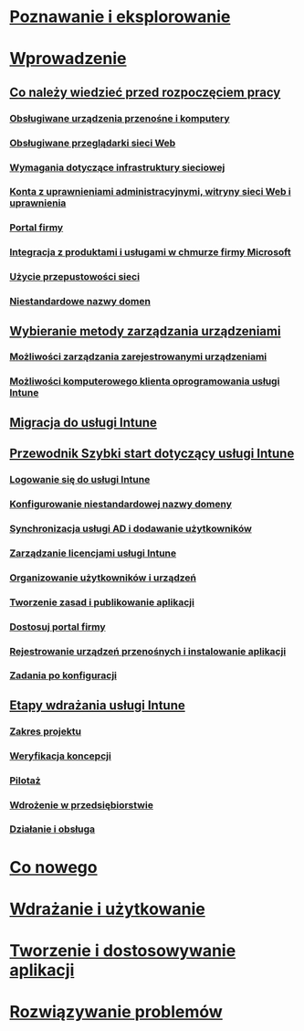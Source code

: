 # [Poznawanie i eksplorowanie](/intune/understand-explore/introduction-to-microsoft-intune)

# [Wprowadzenie](what-to-know-before-you-start-microsoft-intune.md)
## [Co należy wiedzieć przed rozpoczęciem pracy](what-to-know-before-you-start-microsoft-intune.md)
### [Obsługiwane urządzenia przenośne i komputery](supported-mobile-devices-and-computers.md)
### [Obsługiwane przeglądarki sieci Web](supported-web-browsers.md)
### [Wymagania dotyczące infrastruktury sieciowej](network-infrastructure-requirements-for-microsoft-intune.md)
### [Konta z uprawnieniami administracyjnymi, witryny sieci Web i uprawnienia](administrative-accounts-websites-perms.md)
### [Portal firmy](microsoft-intune-company-portal.md)
### [Integracja z produktami i usługami w chmurze firmy Microsoft](integration-with-cloud-services.md)
### [Użycie przepustowości sieci](network-bandwidth-use.md)
### [Niestandardowe nazwy domen](domain-names-for-microsoft-intune.md)

## [Wybieranie metody zarządzania urządzeniami](choose-how-to-manage-devices.md)
### [Możliwości zarządzania zarejestrowanymi urządzeniami](mobile-device-management-capabilities-in-microsoft-intune.md)
### [Możliwości komputerowego klienta oprogramowania usługi Intune](windows-pc-management-capabilities-in-microsoft-intune.md)

## [Migracja do usługi Intune](migrate-to-intune.md)

## [Przewodnik Szybki start dotyczący usługi Intune](start-with-a-paid-subscription-to-microsoft-intune.md)
### [Logowanie się do usługi Intune](start-with-a-paid-subscription-to-microsoft-intune-step-1.md)
### [Konfigurowanie niestandardowej nazwy domeny](start-with-a-paid-subscription-to-microsoft-intune-step-2.md)
### [Synchronizacja usługi AD i dodawanie użytkowników](start-with-a-paid-subscription-to-microsoft-intune-step-3.md)
### [Zarządzanie licencjami usługi Intune](start-with-a-paid-subscription-to-microsoft-intune-step-4.md)
### [Organizowanie użytkowników i urządzeń](start-with-a-paid-subscription-to-microsoft-intune-step-5.md)
### [Tworzenie zasad i publikowanie aplikacji](start-with-a-paid-subscription-to-microsoft-intune-step-6.md)
### [Dostosuj portal firmy](start-with-a-paid-subscription-to-microsoft-intune-step-7.md)
### [Rejestrowanie urządzeń przenośnych i instalowanie aplikacji](start-with-a-paid-subscription-to-microsoft-intune-step-8.md)
### [Zadania po konfiguracji](post-configuration-tasks.md)

## [Etapy wdrażania usługi Intune](rollout-phases-for-microsoft-intune-deployment.md)
### [Zakres projektu](project-scope.md)
### [Weryfikacja koncepcji](proof-of-concept.md)
### [Pilotaż](pilot.md)
### [Wdrożenie w przedsiębiorstwie](enterprise-rollout.md)
### [Działanie i obsługa](operations-and-maintenance.md)

<!-- # [Plan and Design](/intune/plan-design/ways-to-do-enterprise-mobility) -->
# [Co nowego](/intune/whats-new/whats-new-in-microsoft-intune)
# [Wdrażanie i użytkowanie](/intune/deploy-use/overview-of-device-and-app-lifecycles-in-microsoft-intune)
# [Tworzenie i dostosowywanie aplikacji](/intune/develop/intune-app-sdk)
# [Rozwiązywanie problemów](/intune/troubleshoot/general-troubleshooting-tips-for-microsoft-intune)


<!--HONumber=Sep16_HO5-->


